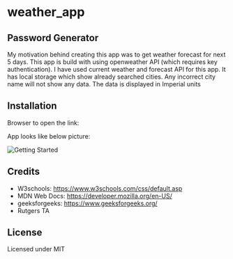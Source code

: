 # weather_app

## Password Generator
My motivation behind creating this app was to get weather forecast for next 5 days. This app is build with using openweather API (which requires key authentication). I have used current weather and forecast API for this app. It has local storage which show already searched cities. Any incorrect city name will not show any data. The data is displayed in Imperial units

## Installation
Browser to open the link: 

App looks like below picture:

![Getting Started](./assets/images/simple_password.JPG)


## Credits
- W3schools: https://www.w3schools.com/css/default.asp
- MDN Web Docs: https://developer.mozilla.org/en-US/
- geeksforgeeks: https://www.geeksforgeeks.org/
- Rutgers TA 



## License
Licensed under MIT